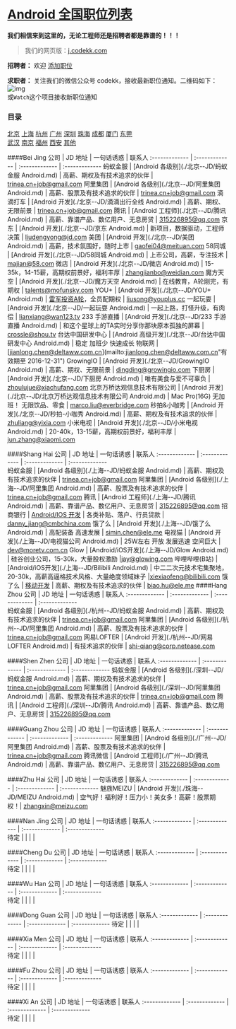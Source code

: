 [Android 全国职位列表 ](http://j.codekk.com)
==========  
**我们相信来到这里的，无论工程师还是招聘者都是靠谱的！！！**  

> 我们的网页版：[j.codekk.com](http://j.codekk.com)

**招聘者：** 欢迎 [添加职位](https://github.com/android-cn/android-jobs/wiki/%E5%A6%82%E4%BD%95%E6%B7%BB%E5%8A%A0%E8%81%8C%E4%BD%8D%E5%8F%8A%E5%86%85%E5%AE%B9%E8%A7%84%E8%8C%83 "查看职位添加步骤和规范")  

**求职者：**  关注我们的微信公众号 codekk，接收最新职位通知。二维码如下：  
 ![img](http://p.codekk.com/images/weixin-codekk-160.jpg)  
 或`Watch`这个项目接收新职位通知  

### 目录
[北京](http://j.codekk.com/city/beijing)  [上海](http://j.codekk.com/city/shanghai)  [杭州](http://j.codekk.com/city/hangzhou)  [广州](http://j.codekk.com/city/guangzhou)  [深圳](http://j.codekk.com/city/shenzhen)  [珠海](http://j.codekk.com/city/zhuhai)  [成都](http://j.codekk.com/city/chengdu)  [厦门](http://j.codekk.com/city/xiamen)  [东莞](http://j.codekk.com/city/dongguan)  
[武汉](https://github.com/android-cn/android-jobs#wu-han)  [南京](https://github.com/android-cn/android-jobs#nan-jing)  [福州](https://github.com/android-cn/android-jobs#fu-zhou)  [西安](https://github.com/android-cn/android-jobs#xi-an)  [其他](https://github.com/android-cn/android-jobs#others)  

####Bei Jing
公司  | JD 地址 | 一句话诱惑 | 联系人
:------------- | :------------- | :-------------  | :-------------
蚂蚁金服 | [Android 各级别](./北京--JD/蚂蚁金服 Android.md) | 高薪、期权及有技术追求的伙伴 | [trinea.cn+job@gmail.com](mailto:trinea.cn+job@gmail.com "有效期至 2016-12-31")
阿里集团 | [Android 各级别](./北京--JD/阿里集团 Android.md) | 高薪、股票及有技术追求的伙伴 | [trinea.cn+job@gmail.com](mailto:trinea.cn+job@gmail.com "有效期至 2016-12-31")
滴滴打车 | [Android 开发](./北京--JD/滴滴出行全线 Android.md) | 高薪、期权、无限前景 | [trinea.cn+job@gmail.com](mailto:trinea.cn+job@gmail.com "有效期至 2016-12-31")
腾讯 | [Android 工程师](./北京--JD/腾讯 Android.md) | 高薪、靠谱产品、数亿用户、无息房贷 | [315226895@qq.com](mailto:315226895@qq.com "有效期至 2016-12-31")
京东 | [Android 开发](./北京--JD/京东 Android.md) | 新项目，数据驱动，工程师决策 | [liudengyong@jd.com](mailto:liudengyong@jd.com "有效期至 2016-12-31")
美团 | [Android 开发](./北京--JD/美团 Android.md) | 高薪，技术氛围好，随时上市 | [gaofei04@meituan.com](mailto:gaofei04@meituan.com "有效期至 2016-12-31")
58同城 | [Android 开发](./北京--JD/58同城 Android.md) | 上市公司，高薪，专注技术 | [majian@58.com](mailto:majian@58.com "有效期至 2016-12-31")
微店 | [Android 开发](./北京--JD/微店 Android.md) | 15-35k，14-15薪，高期权前景好，福利丰厚 | [zhangjianbo@weidian.com](mailto:zhangjianbo@weidian.com "有效期至 2016-12-31")
魔方天空 | [Android 开发](./北京--JD/魔方天空 Android.md) | 在线教育，A轮刚完，有期权 | [talents@mofunsky.com](mailto:talents@mofunsky.com  "有效期至 2016-12-31")
YOU+ | [Android 开发](./北京--JD/YOU+ Android.md) | [雷军投资A轮](http://weibo.com/1749127163/Bykq35t22)，全员配期权  | [liusong@youplus.cc](mailto:liusong@youplus.cc "有效期至 2016-12-31")
一起玩耍 | [Android 开发](./北京--JD/一起玩耍 Android.md) | 一起上路，打怪升级，有肉偿 | [lianxiang@wan123.tv](mailto:lianxiang@wan123.tv "有效期至 2016-12-31")
233 手游直播 | [Android 开发](./北京--JD/233 手游直播 Android.md) | 和这个星球上的TA实时分享你那块原本孤独的屏幕 | [crossle@shou.tv](mailto:crossle@shou.tv "有效期至 2016-12-31")
台达中国研发中心 | [Android 高级开发](./北京--JD/台达中国研发中心 Android.md) | 稳定 加班少 快速成长 物联网 | [jianlong.chen@deltaww.com.cn](mailto:jianlong.chen@deltaww.com.cn"有效期至 2016-12-31")
GrowingIO | [Android 开发](./北京--JD/GrowingIO Android.md) | 高薪、期权、无限前景 | [dingding@growingio.com](mailto:dingding@growingio.com "有效期至 2016-12-31")
下厨房 | [Android 开发](./北京--JD/下厨房 Android.md) | 唯有美食与爱不可辜负 | [zhoulujue@xiachufang.com](mailto:zhoulujue@xiachufang.com "有效期至 2016-12-31")
北京万桥达观信息技术有限公司 | [Android 开发](./北京--JD/北京万桥达观信息技术有限公司 Android.md) | Mac Pro(16G) 无加班！ 无限饮品、零食 | [marco.liu@everbridge.com](marco.liu@everbridge.com "有效期至 2016-12-31")
秒拍&小咖秀 | [Android 开发](./北京--JD/秒拍-小咖秀 Android.md) | 高薪、期权及有技术追求的伙伴 | [zhuliang@yixia.com](mailto:zhuliang@yixia.com "有效期至 2016-12-31")
小米电视 | [Android 开发](./北京--JD/小米电视 Android.md) | 20-40k，13-15薪，高期权前景好，福利丰厚 | [jun.zhang@xiaomi.com](mailto:jun.zhang@xiaomi.com "有效期至 2016-12-31")

####Shang Hai
公司  | JD 地址 | 一句话诱惑 | 联系人
:------------- | :------------- | :-------------  | :-------------  
蚂蚁金服 | [Android 各级别](./上海--JD/蚂蚁金服 Android.md) | 高薪、期权及有技术追求的伙伴 | [trinea.cn+job@gmail.com](mailto:trinea.cn+job@gmail.com "有效期至 2016-12-31")
阿里集团 | [Android 各级别](./上海--JD/阿里集团 Android.md) | 高薪、股票及有技术追求的伙伴 | [trinea.cn+job@gmail.com](mailto:trinea.cn+job@gmail.com "有效期至 2016-12-31")
腾讯 | [Android 工程师](./上海--JD/腾讯 Android.md) | 高薪、靠谱产品、数亿用户、无息房贷 | [315226895@qq.com](mailto:315226895@qq.com "有效期至 2016-12-31")
招商银行 | [Android/IOS 开发](./上海--JD/招商银行Android.md) | 各类补贴、落户、行员贷款 | [danny_jiang@cmbchina.com](mailto:danny_jiang@cmbchina.com "有效期至 2016-12-31")
饿了么 | [Android 开发](./上海--JD/饿了么 Android.md) | 高配装备 高速发展 | [simin.chen@ele.me](mailto:simin.chen@ele.me "有效期至 2016-12-31")
电视猫 | [Android 开发](./上海--JD/电视猫公司 Android.md) | 25W左右 开放 发展迅速 空间巨大 | [dev@moretv.com.cn](mailto:dev@moretv.com.cn "有效期至 2016-12-31")
Glow | [Android/iOS开发](./上海--JD/Glow Android.md) | 硅谷创业公司，15-30k，大量股权激励 |[jay@glowing.com](mailto:jay@glowing.com "有效期至 2016-12-31")
哔哩哔哩(B站) | [Android/iOS开发](./上海--JD/Bilibili Android.md) | 中二二次元技术宅集聚地，20-30k，高薪高逼格技术风格、大量绝度领域妹子 |[xiexiaofeng@bilibili.com](mailto:xiexiaofeng@bilibili.com "有效期至 2016-12-31") 
饿了么 | [移动开发](./上海--JD/饿了么移动开发.md) | 高薪、期权及有技术追求的伙伴 | [biao.hu@ele.me](mailto:biao.hu@ele.me "有效期至 2016-12-31")
####Hang Zhou
公司  | JD 地址 | 一句话诱惑 | 联系人
:------------- | :------------- | :-------------  | :-------------  
蚂蚁金服 | [Android 各级别](./杭州--JD/蚂蚁金服 Android.md) | 高薪、期权及有技术追求的伙伴 | [trinea.cn+job@gmail.com](mailto:trinea.cn+job@gmail.com "有效期至 2016-12-31")
阿里集团 | [Android 各级别](./杭州--JD/阿里集团 Android.md) | 高薪、股票及有技术追求的伙伴 | [trinea.cn+job@gmail.com](mailto:trinea.cn+job@gmail.com "有效期至 2016-12-31")
网易LOFTER | [Android 开发](./杭州--JD/网易LOFTER Android.md) | 有技术追求的伙伴 | [shi-qiang@corp.netease.com](mailto:shi-qiang@corp.netease.com "有效期至 2016-12-31")

####Shen Zhen
公司  | JD 地址 | 一句话诱惑 | 联系人
:------------- | :------------- | :-------------  | :-------------
蚂蚁金服 | [Android 各级别](./深圳--JD/蚂蚁金服 Android.md) | 高薪、期权及有技术追求的伙伴 | [trinea.cn+job@gmail.com](mailto:trinea.cn+job@gmail.com "有效期至 2016-12-31")
阿里集团 | [Android 各级别](./深圳--JD/阿里集团 Android.md) | 高薪、股票及有技术追求的伙伴 | [trinea.cn+job@gmail.com](mailto:trinea.cn+job@gmail.com "有效期至 2016-12-31")
腾讯 | [Android 工程师](./深圳--JD/腾讯 Android.md) | 高薪、靠谱产品、数亿用户、无息房贷 | [315226895@qq.com](mailto:315226895@qq.com "有效期至 2016-12-31")

####Guang Zhou
公司  | JD 地址 | 一句话诱惑 | 联系人
:------------- | :------------- | :-------------  | :-------------
阿里集团 | [Android 各级别](./广州--JD/阿里集团 Android.md) | 高薪、股票及有技术追求的伙伴 | [trinea.cn+job@gmail.com](mailto:trinea.cn+job@gmail.com "有效期至 2016-12-31")
腾讯微信 | [Android 工程师](./广州--JD/腾讯 Android.md) | 高薪、靠谱产品、数亿用户、无息房贷 | [315226895@qq.com](mailto:315226895@qq.com "有效期至 2016-12-31")

####Zhu Hai
公司  | JD 地址 | 一句话诱惑 | 联系人
:------------- | :------------- | :-------------  | :-------------
魅族MEIZU | [Android 开发](./珠海--JD/MEIZU Android.md) | 空气好！福利好！压力小！美女多！高薪！股票期权！| [zhangxin@meizu.com](mailto:zhangxin@meizu.com "有效期至 2016-12-31")  

####Nan Jing
公司  | JD 地址 | 一句话诱惑 | 联系人
:------------- | :------------- | :-------------  | :-------------  
待定 |  |  |  |

####Cheng Du
公司  | JD 地址 | 一句话诱惑 | 联系人
:------------- | :------------- | :-------------  | :-------------  
待定 |  |  |  |

####Wu Han
公司  | JD 地址 | 一句话诱惑 | 联系人
:------------- | :------------- | :-------------  | :-------------  
待定 |  |  |  |

####Dong Guan
公司  | JD 地址 | 一句话诱惑 | 联系人
:------------- | :------------- | :-------------  | :-------------
待定 |  |  |  |

####Xia Men
公司  | JD 地址 | 一句话诱惑 | 联系人
:------------- | :------------- | :-------------  | :-------------  
待定 |  |  |  |

####Fu Zhou
公司  | JD 地址 | 一句话诱惑 | 联系人
:------------- | :------------- | :-------------  | :-------------  
待定 |  |  |  |

####Xi An
公司  | JD 地址 | 一句话诱惑 | 联系人
:------------- | :------------- | :-------------  | :-------------  
待定 |  |  |  |
